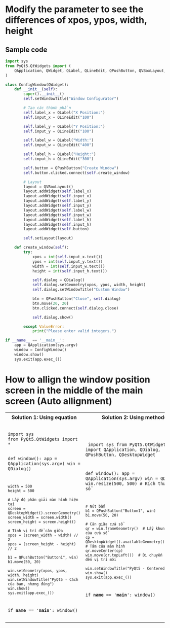 # Modify the parameter to see the differences of xpos, ypos, width, height
## Sample code
~~~python
import sys
from PyQt5.QtWidgets import (
    QApplication, QWidget, QLabel, QLineEdit, QPushButton, QVBoxLayout, QDialog
)

class ConfigWindow(QWidget):
    def __init__(self):
        super().__init__()
        self.setWindowTitle("Window Configurator")

        # Tạo các thành phần
        self.label_x = QLabel("X Position:")
        self.input_x = QLineEdit("100")

        self.label_y = QLabel("Y Position:")
        self.input_y = QLineEdit("100")

        self.label_w = QLabel("Width:")
        self.input_w = QLineEdit("400")

        self.label_h = QLabel("Height:")
        self.input_h = QLineEdit("300")

        self.button = QPushButton("Create Window")
        self.button.clicked.connect(self.create_window)

        # Layout
        layout = QVBoxLayout()
        layout.addWidget(self.label_x)
        layout.addWidget(self.input_x)
        layout.addWidget(self.label_y)
        layout.addWidget(self.input_y)
        layout.addWidget(self.label_w)
        layout.addWidget(self.input_w)
        layout.addWidget(self.label_h)
        layout.addWidget(self.input_h)
        layout.addWidget(self.button)

        self.setLayout(layout)

    def create_window(self):
        try:
            xpos = int(self.input_x.text())
            ypos = int(self.input_y.text())
            width = int(self.input_w.text())
            height = int(self.input_h.text())

            self.dialog = QDialog()
            self.dialog.setGeometry(xpos, ypos, width, height)
            self.dialog.setWindowTitle("Custom Window")

            btn = QPushButton("Close", self.dialog)
            btn.move(20, 20)
            btn.clicked.connect(self.dialog.close)

            self.dialog.show()

        except ValueError:
            print("Please enter valid integers.")

if __name__ == '__main__':
    app = QApplication(sys.argv)
    window = ConfigWindow()
    window.show()
    sys.exit(app.exec_())
~~~
# How to allign the window position screen in the middle of the main screen (Auto allignment)
<table>
  <tr>
    <th>Solution 1: Using equation</th>
    <th>Solution 2: Using method()</th>
  </tr>
  <tr>
    <td>
      <pre><code>
import sys
from PyQt5.QtWidgets import *

def window():
    app = QApplication(sys.argv)
    win = QDialog()

    width = 500
    height = 500

    # Lấy độ phân giải màn hình hiện tại
    screen = QDesktopWidget().screenGeometry()
    screen_width = screen.width()
    screen_height = screen.height()

    # Tính vị trí để căn giữa
    xpos = (screen_width - width) // 2
    ypos = (screen_height - height) // 2

    b1 = QPushButton("Button1", win)
    b1.move(50, 20)

    win.setGeometry(xpos, ypos, width, height)
    win.setWindowTitle("PyQt5 - Cách của bạn, nhưng đúng")
    win.show()
    sys.exit(app.exec_())

if __name__ == '__main__':
    window()
      </code></pre>
    </td>
    <td>
      <pre><code>
import sys
from PyQt5.QtWidgets import QApplication, QDialog, QPushButton, QDesktopWidget

def window():
    app = QApplication(sys.argv)
    win = QDialog()
    win.resize(500, 500)  # Kích thước cửa sổ

    # Nút bấm
    b1 = QPushButton("Button1", win)
    b1.move(50, 20)

    # Căn giữa cửa sổ
    qr = win.frameGeometry()  # Lấy khung hình của cửa sổ
    cp = QDesktopWidget().availableGeometry().center()  # Tâm của màn hình
    qr.moveCenter(cp)
    win.move(qr.topLeft())  # Di chuyển cửa sổ đến vị trí mới

    win.setWindowTitle("PyQt5 - Centered Window")
    win.show()
    sys.exit(app.exec_())

if __name__ == '__main__':
    window()
      </code></pre>
    </td>
  </tr>
</table>

